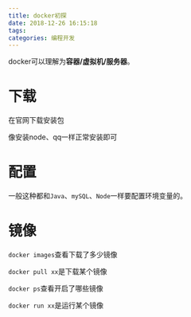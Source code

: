 ```yaml
---
title: docker初探
date: 2018-12-26 16:15:18
tags:
categories: 编程开发
---
```


docker可以理解为**容器/虚拟机/服务器**。

# 下载

在官网下载安装包

像安装node、qq一样正常安装即可

# 配置

一般这种都和`Java`、`mySQL`、`Node`一样要配置环境变量的。

# 镜像

`docker images`查看下载了多少镜像

`docker pull xx`是下载某个镜像

`docker ps`查看开启了哪些镜像

`docker run xx`是运行某个镜像
